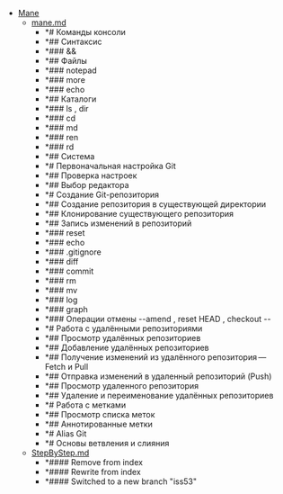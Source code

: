 - <a href = "E:\Node_projects\Node_Way\Education\src\Knowledge\Git\Conspects\progit_v2.1.49\Mane\cat.Mane\dir.Mane.md">Mane</a>
    - <a href = "E:\Node_projects\Node_Way\Education\src\Knowledge\Git\Conspects\progit_v2.1.49\Mane\mane.md">mane.md</a>
        - *# Команды консоли
        - *## Синтаксис
        - *### &&
        - *## Файлы
        - *### notepad
        - *### more
        - *### echo
        - *## Каталоги
        - *### ls , dir
        - *### cd
        - *### md
        - *### ren
        - *### rd
        - *## Система
        - *# Первоначальная настройка Git
        - *## Проверка настроек
        - *## Выбор редактора
        - *# Создание Git-репозитория
        - *## Создание репозитория в существующей директории
        - *## Клонирование существующего репозитория
        - *## Запись изменений в репозиторий
        - *### reset 
        - *### echo
        - *### .gitignore
        - *### diff
        - *### commit
        - *### rm
        - *###  mv
        - *### log
        - *### graph
        - *### Операции отмены --amend , reset HEAD  , checkout -- 
        - *# Работа с удалёнными репозиториями
        - *## Просмотр удалённых репозиториев
        - *## Добавление удалённых репозиториев
        - *## Получение изменений из удалённого репозитория — Fetch и Pull
        - *## Отправка изменений в удаленный репозиторий (Push)
        - *## Просмотр удаленного репозитория
        - *## Удаление и переименование удалённых репозиториев
        - *# Работа с метками
        - *## Просмотр списка меток
        - *## Аннотированные метки
        - *# Alias Git
        - *# Основы ветвления и слияния
    - <a href = "E:\Node_projects\Node_Way\Education\src\Knowledge\Git\Conspects\progit_v2.1.49\Mane\StepByStep.md">StepByStep.md</a>
        - *#### Remove from index 
        - *#### Rewrite from index
        - *#### Switched to a new branch "iss53"

